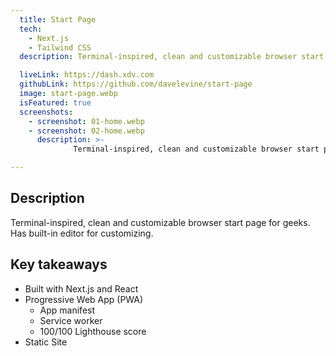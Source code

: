 ```yaml
---
  title: Start Page
  tech:
    - Next.js
    - Tailwind CSS
  description: Terminal-inspired, clean and customizable browser start page for geeks. Has built-in editor for customizing.

  liveLink: https://dash.xdv.com
  githubLink: https://github.com/davelevine/start-page
  image: start-page.webp
  isFeatured: true
  screenshots:
    - screenshot: 01-home.webp
    - screenshot: 02-home.webp
      description: >-
              Terminal-inspired, clean and customizable browser start page for geeks. Has built-in editor for customizing.

---
```


## Description

Terminal-inspired, clean and customizable browser start page for geeks. Has built-in editor for customizing.

## Key takeaways

- Built with Next.js and React
- Progressive Web App (PWA)
  - App manifest
  - Service worker
  - 100/100 Lighthouse score
- Static Site

